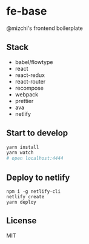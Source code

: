 # fe-base

@mizchi's frontend boilerplate

## Stack

* babel/flowtype
* react
* react-redux
* react-router
* recompose
* webpack
* prettier
* ava
* netlify

## Start to develop

```sh
yarn install
yarn watch
# open localhost:4444
```

## Deploy to netlify

```
npm i -g netlify-cli
netlify create
yarn deploy
```

## License

MIT
